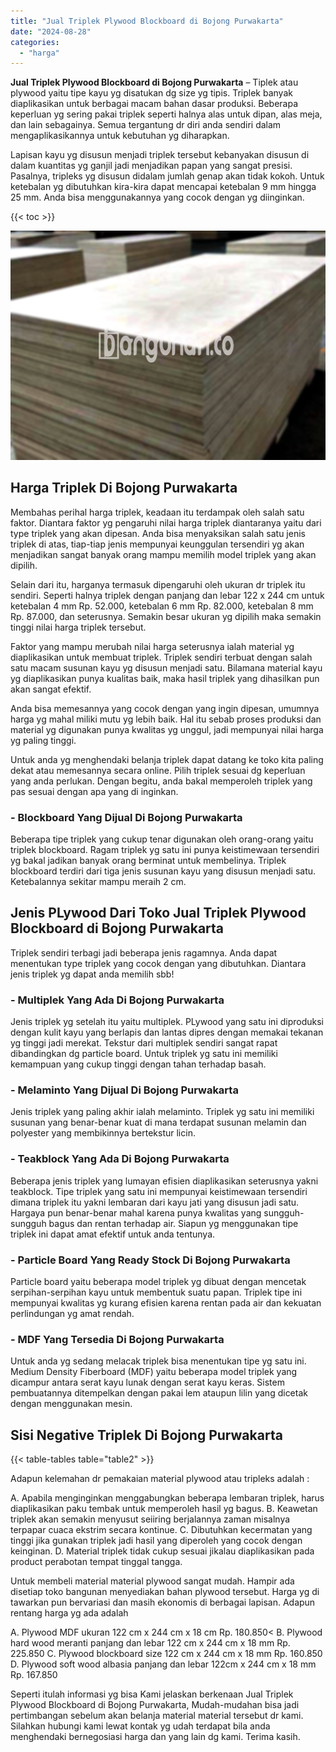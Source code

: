 ```yaml
---
title: "Jual Triplek Plywood Blockboard di Bojong Purwakarta"
date: "2024-08-28"
categories: 
  - "harga"
---
```


**Jual Triplek Plywood Blockboard di Bojong Purwakarta** – Tiplek atau plywood yaitu tipe kayu yg disatukan dg size yg tipis. Triplek banyak diaplikasikan untuk berbagai macam bahan dasar produksi. Beberapa keperluan yg sering pakai triplek seperti halnya alas untuk dipan, alas meja, dan lain sebagainya. Semua tergantung dr diri anda sendiri dalam mengaplikasikannya untuk kebutuhan yg diharapkan.

Lapisan kayu yg disusun menjadi triplek tersebut kebanyakan disusun di dalam kuantitas yg ganjil jadi menjadikan papan yang sangat presisi. Pasalnya, tripleks yg disusun didalam jumlah genap akan tidak kokoh. Untuk ketebalan yg dibutuhkan kira-kira dapat mencapai ketebalan 9 mm hingga 25 mm. Anda bisa menggunakannya yang cocok dengan yg diinginkan.

{{< toc >}}

![Jual Triplek Plywood Blockboard di Bojong Purwakarta](/images/jual-triplek-murah-30.png)

## Harga Triplek Di Bojong Purwakarta

Membahas perihal harga triplek, keadaan itu terdampak oleh salah satu faktor. Diantara faktor yg pengaruhi nilai harga triplek diantaranya yaitu dari type triplek yang akan dipesan. Anda bisa menyaksikan salah satu jenis triplek di atas, tiap-tiap jenis mempunyai keunggulan tersendiri yg akan menjadikan sangat banyak orang mampu memilih model triplek yang akan dipilih.

Selain dari itu, harganya termasuk dipengaruhi oleh ukuran dr triplek itu sendiri. Seperti halnya triplek dengan panjang dan lebar 122 x 244 cm untuk ketebalan 4 mm Rp. 52.000, ketebalan 6 mm Rp. 82.000, ketebalan 8 mm Rp. 87.000, dan seterusnya. Semakin besar ukuran yg dipilih maka semakin tinggi nilai harga triplek tersebut.

Faktor yang mampu merubah nilai harga seterusnya ialah material yg diaplikasikan untuk membuat triplek. Triplek sendiri terbuat dengan salah satu macam susunan kayu yg disusun menjadi satu. Bilamana material kayu yg diaplikasikan punya kualitas baik, maka hasil triplek yang dihasilkan pun akan sangat efektif.

Anda bisa memesannya yang cocok dengan yang ingin dipesan, umumnya harga yg mahal miliki mutu yg lebih baik. Hal itu sebab proses produksi dan material yg digunakan punya kwalitas yg unggul, jadi mempunyai nilai harga yg paling tinggi.

Untuk anda yg menghendaki belanja triplek dapat datang ke toko kita paling dekat atau memesannya secara online. Pilih triplek sesuai dg keperluan yang anda perlukan. Dengan begitu, anda bakal memperoleh triplek yang pas sesuai dengan apa yang di inginkan.

### \- Blockboard Yang Dijual Di Bojong Purwakarta

Beberapa tipe triplek yang cukup tenar digunakan oleh orang-orang yaitu triplek blockboard. Ragam triplek yg satu ini punya keistimewaan tersendiri yg bakal jadikan banyak orang berminat untuk membelinya. Triplek blockboard terdiri dari tiga jenis susunan kayu yang disusun menjadi satu. Ketebalannya sekitar mampu meraih 2 cm.

## Jenis PLywood Dari Toko Jual Triplek Plywood Blockboard di Bojong Purwakarta

Triplek sendiri terbagi jadi beberapa jenis ragamnya. Anda dapat menentukan type triplek yang cocok dengan yang dibutuhkan. Diantara jenis triplek yg dapat anda memilih sbb!

### \- Multiplek Yang Ada Di Bojong Purwakarta

Jenis triplek yg setelah itu yaitu multiplek. PLywood yang satu ini diproduksi dengan kulit kayu yang berlapis dan lantas dipres dengan memakai tekanan yg tinggi jadi merekat. Tekstur dari multiplek sendiri sangat rapat dibandingkan dg particle board. Untuk triplek yg satu ini memiliki kemampuan yang cukup tinggi dengan tahan terhadap basah.

### \- Melaminto Yang Dijual Di Bojong Purwakarta

Jenis triplek yang paling akhir ialah melaminto. Triplek yg satu ini memiliki susunan yang benar-benar kuat di mana terdapat susunan melamin dan polyester yang membikinnya bertekstur licin.

### \- Teakblock Yang Ada Di Bojong Purwakarta

Beberapa jenis triplek yang lumayan efisien diaplikasikan seterusnya yakni teakblock. Tipe triplek yang satu ini mempunyai keistimewaan tersendiri dimana triplek itu yakni lembaran dari kayu jati yang disusun jadi satu. Hargaya pun benar-benar mahal karena punya kwalitas yang sungguh-sungguh bagus dan rentan terhadap air. Siapun yg menggunakan tipe triplek ini dapat amat efektif untuk anda tentunya.

### \- Particle Board Yang Ready Stock Di Bojong Purwakarta

Particle board yaitu beberapa model triplek yg dibuat dengan mencetak serpihan-serpihan kayu untuk membentuk suatu papan. Triplek tipe ini mempunyai kwalitas yg kurang efisien karena rentan pada air dan kekuatan perlindungan yg amat rendah.

### \- MDF Yang Tersedia Di Bojong Purwakarta

Untuk anda yg sedang melacak triplek bisa menentukan tipe yg satu ini. Medium Density Fiberboard (MDF) yaitu beberapa model triplek yang dicampur antara serat kayu lunak dengan serat kayu keras. Sistem pembuatannya ditempelkan dengan pakai lem ataupun lilin yang dicetak dengan menggunakan mesin.

## Sisi Negative Triplek Di Bojong Purwakarta

{{< table-tables table="table2" >}}

Adapun kelemahan dr pemakaian material plywood atau tripleks adalah :

A. Apabila menginginkan menggabungkan beberapa lembaran triplek, harus diaplikasikan paku tembak untuk memperoleh hasil yg bagus. B. Keawetan triplek akan semakin menyusut seiiring berjalannya zaman misalnya terpapar cuaca ekstrim secara kontinue. C. Dibutuhkan kecermatan yang tinggi jika gunakan triplek jadi hasil yang diperoleh yang cocok dengan keinginan. D. Material triplek tidak cukup sesuai jikalau diaplikasikan pada product perabotan tempat tinggal tangga.

Untuk membeli material material plywood sangat mudah. Hampir ada disetiap toko bangunan menyediakan bahan plywood tersebut. Harga yg di tawarkan pun bervariasi dan masih ekonomis di berbagai lapisan. Adapun rentang harga yg ada adalah

A. Plywood MDF ukuran 122 cm x 244 cm x 18 cm Rp. 180.850< B. Plywood hard wood meranti panjang dan lebar 122 cm x 244 cm x 18 mm Rp. 225.850 C. Plywood blockboard size 122 cm x 244 cm x 18 mm Rp. 160.850 D. Plywood soft wood albasia panjang dan lebar 122cm x 244 cm x 18 mm Rp. 167.850

Seperti itulah informasi yg bisa Kami jelaskan berkenaan Jual Triplek Plywood Blockboard di Bojong Purwakarta, Mudah-mudahan bisa jadi pertimbangan sebelum akan belanja material material tersebut dr kami. Silahkan hubungi kami lewat kontak yg udah terdapat bila anda menghendaki bernegosiasi harga dan yang lain dg kami. Terima kasih.
